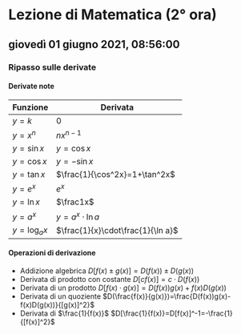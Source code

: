 # Lezione di Matematica (2° ora)

## giovedì 01 giugno 2021, 08:56:00

### Ripasso sulle derivate

#### Derivate note

|Funzione|Derivata|
|----|----|
|$y=k$|0|
|$y=x^n$|$nx^{n-1}$|
|$y=\sin x$|$y=\cos x$|
|$y=\cos x$|$y=-\sin x$
|$y=\tan x$|$\frac{1}{\cos^2x}=1+\tan^2x$|
|$y=e^x$|$e^x$|
|$y=\ln x$|$\frac1x$|
|$y=a^x$|$y=a^x\cdot\ln a$|
|$y=\log_{a}x$|$\frac{1}{x}\cdot\frac{1}{\ln a}$

#### Operazioni di derivazione

* Addizione algebrica
 $D[f(x)\pm g(x)]=D(f(x))\pm D(g(x))$
 * Derivata di prodotto con costante
 $D[c f(x)]=c\cdot D(f(x))$
* Derivata di un prodotto
$D[f(x)\cdot g(x)]=D(f(x))g(x)+f(x)D(g(x))$ 
* Derivata di un quoziente
$D(\frac{f(x)}{g(x)})=\frac{D(f(x))g(x)-f(x)D(g(x))}{[g(x)]^2}$
* Derivata di $\frac{1}{f(x)}$
$D[\frac{1}{f(x)}=D[f(x)]^-1=-\frac{1}{[f(x)]^2}$


<!--stackedit_data:
eyJoaXN0b3J5IjpbLTExNDU3MDkzOCw1MjU1ODcyNzNdfQ==
-->